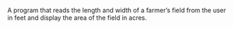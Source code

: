 A program that reads the length and width of a farmer’s field from the user in
feet and display the area of the field in acres.
